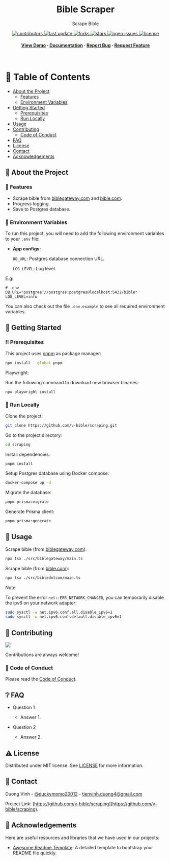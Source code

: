 <div align="center">

  <h1>Bible Scraper</h1>

  <p>
    Scrape Bible
  </p>

<!-- Badges -->
<p>
  <a href="https://github.com/v-bible/scraping/graphs/contributors">
    <img src="https://img.shields.io/github/contributors/v-bible/scraping" alt="contributors" />
  </a>
  <a href="">
    <img src="https://img.shields.io/github/last-commit/v-bible/scraping" alt="last update" />
  </a>
  <a href="https://github.com/v-bible/scraping/network/members">
    <img src="https://img.shields.io/github/forks/v-bible/scraping" alt="forks" />
  </a>
  <a href="https://github.com/v-bible/scraping/stargazers">
    <img src="https://img.shields.io/github/stars/v-bible/scraping" alt="stars" />
  </a>
  <a href="https://github.com/v-bible/scraping/issues/">
    <img src="https://img.shields.io/github/issues/v-bible/scraping" alt="open issues" />
  </a>
  <a href="https://github.com/v-bible/scraping/blob/main/LICENSE">
    <img src="https://img.shields.io/github/license/v-bible/scraping.svg" alt="license" />
  </a>
</p>

<h4>
    <a href="https://github.com/v-bible/scraping/">View Demo</a>
  <span> · </span>
    <a href="https://github.com/v-bible/scraping">Documentation</a>
  <span> · </span>
    <a href="https://github.com/v-bible/scraping/issues/">Report Bug</a>
  <span> · </span>
    <a href="https://github.com/v-bible/scraping/issues/">Request Feature</a>
  </h4>
</div>

<br />

<!-- Table of Contents -->

# :notebook_with_decorative_cover: Table of Contents

- [About the Project](#star2-about-the-project)
  - [Features](#dart-features)
  - [Environment Variables](#key-environment-variables)
- [Getting Started](#toolbox-getting-started)
  - [Prerequisites](#bangbang-prerequisites)
  - [Run Locally](#running-run-locally)
- [Usage](#eyes-usage)
- [Contributing](#wave-contributing)
  - [Code of Conduct](#scroll-code-of-conduct)
- [FAQ](#grey_question-faq)
- [License](#warning-license)
- [Contact](#handshake-contact)
- [Acknowledgements](#gem-acknowledgements)

<!-- About the Project -->

## :star2: About the Project

<!-- Features -->

### :dart: Features

- Scrape bible from [biblegateway.com](https://www.biblegateway.com/) and
  [bible.com](https://www.bible.com/).
- Progress logging.
- Save to Postgres database.

<!-- Env Variables -->

### :key: Environment Variables

To run this project, you will need to add the following environment variables to
your `.env` file:

- **App configs:**

  `DB_URL`: Postgres database connection URL.

  `LOG_LEVEL`: Log level.

E.g:

```
# .env
DB_URL="postgres://postgres:postgres@localhost:5432/bible"
LOG_LEVEL=info
```

You can also check out the file `.env.example` to see all required environment
variables.

<!-- Getting Started -->

## :toolbox: Getting Started

<!-- Prerequisites -->

### :bangbang: Prerequisites

This project uses [pnpm](https://pnpm.io/) as package manager:

```bash
npm install --global pnpm
```

Playwright:

Run the following command to download new browser binaries:

```bash
npx playwright install
```

<!-- Run Locally -->

### :running: Run Locally

Clone the project:

```bash
git clone https://github.com/v-bible/scraping.git
```

Go to the project directory:

```bash
cd scraping
```

Install dependencies:

```bash
pnpm install
```

Setup Postgres database using Docker compose:

```bash
docker-compose up -d
```

Migrate the database:

```bash
pnpm prisma:migrate
```

Generate Prisma client:

```bash
pnpm prisma:generate
```

<!-- Usage -->

## :eyes: Usage

Scrape bible (from [biblegateway.com](https://www.biblegateway.com/)):

```bash
npx tsx ./src/biblegateway/main.ts
```

Scrape bible (from [bible.com](https://www.bible.com/)):

```bash
npx tsx ./src/bibledotcom/main.ts
```

> [!NOTE]
> To prevent the error `net::ERR_NETWORK_CHANGED`, you can temporarily disable
> the ipv6 on your network adapter:
>
> ```bash
> sudo sysctl -w net.ipv6.conf.all.disable_ipv6=1
> sudo sysctl -w net.ipv6.conf.default.disable_ipv6=1
> ```

<!-- Contributing -->

## :wave: Contributing

<a href="https://github.com/v-bible/scraping/graphs/contributors">
  <img src="https://contrib.rocks/image?repo=v-bible/scraping" />
</a>

Contributions are always welcome!

<!-- Code of Conduct -->

### :scroll: Code of Conduct

Please read the [Code of Conduct](https://github.com/v-bible/scraping/blob/main/CODE_OF_CONDUCT.md).

<!-- FAQ -->

## :grey_question: FAQ

- Question 1

  - Answer 1.

- Question 2

  - Answer 2.

<!-- License -->

## :warning: License

Distributed under MIT license. See
[LICENSE](https://github.com/v-bible/scraping/blob/main/LICENSE)
for more information.

<!-- Contact -->

## :handshake: Contact

Duong Vinh - [@duckymomo20012](https://twitter.com/duckymomo20012) -
tienvinh.duong4@gmail.com

Project Link: [https://github.com/v-bible/scraping](https://github.com/v-bible/scraping).

<!-- Acknowledgments -->

## :gem: Acknowledgements

Here are useful resources and libraries that we have used in our projects:

- [Awesome Readme Template](https://github.com/Louis3797/awesome-readme-template):
  A detailed template to bootstrap your README file quickly.
